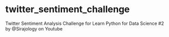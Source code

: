 # twitter_sentiment_challenge
Twitter Sentiment Analysis Challenge for Learn Python for Data Science #2 by @Sirajology on Youtube
